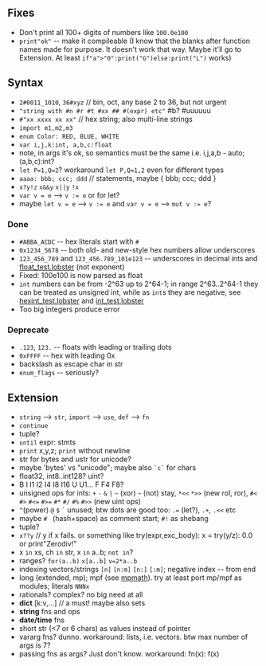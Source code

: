 ## Fixes

* Don't print all 100+ digits of numbers like `100.0e100`
* `print"ok"` -- make it compileable (I know that the blanks after function names made for purpose. It doesn't work that way. Maybe it'll go to Extension. At least `if"a">"0":print("G")else:print("L")` works)

## Syntax

* `2#0011_1010`, `36#xyz` // bin, oct, any base 2 to 36, but not urgent
* `"string with #n #r #t #xx ## #(expr) etc"` #b? #uuuuuu
* `#"xx xxxx xx xx"` // hex string; also multi-line strings
* `import m1,m2,m3`
* `enum Color: RED, BLUE, WHITE`
* `var i,j,k:int, a,b,c:float`
* note, in args it's ok, so semantics must be the same i.e. i,j,a,b - auto; (a,b,c):int?
* `let P=1,Q=2`? workaround `let P,Q=1,2` even for different types
* `aaaa: bbb; ccc; ddd` // statements, maybe { bbb; ccc; ddd }
* `x?y!z` `x&&y` `x||y` `!x`
* `var v = e` --> `v := e` or for let?
* maybe `let v = e` --> `v := e` and `var v = e` --> `mut v := e`?

### Done

* `#ABBA_ACDC` -- hex literals start with `#`
* `0x1234_5678` -- both old- and new-style hex numbers allow underscores
* `123_456_789` and `123_456.789_101e123` -- underscores in decimal ints and [float\_test.lobster](tests/float_test.lobster) (not exponent)
* Fixed: 100e100 is now parsed as float
* `int` numbers can be from -2^63 up to 2^64-1; in range 2^63..2^64-1 they can be treated as unsigned int, while as `int`s they are negative, see [hexint\_test.lobster](tests/hexint_test.lobster) and [int\_test.lobster](tests/int_test.lobster)
* Too big integers produce error

### Deprecate

* `.123`, `123.` -- floats with leading or trailing dots
* `0xFFFF` -- hex with leading 0x
* backslash as escape char in str
* `enum_flags` -- seriously?

## Extension

* `string` --> `str`, `import` --> `use`, `def` --> `fn`
* `continue`
* tuple?
* `until` expr: stmts
* `print` x,y,z; `print` without newline
* str for bytes and ustr for unicode?
* maybe 'bytes' vs "unicode"; maybe also ``` `c` ``` for chars
* float32, int8..int128? uint?
* B I I1 I2 I4 I8 I16 U U1... F F4 F8?
* unsigned ops for ints: `+` `-` `&` `|` `~` (xor) `~` (not) stay, `*<<` `*>>` (new rol, ror), `#<` `#>` `#<=` `#>=` `#*` `#/` `#%` `#>>` (new uint ops)
* `^`(power) `@` `$` ``` ` ``` unused; btw dots are good too: `.=` (let?), `.+`, `.<<` etc
* maybe `# ` (hash+space) as comment start; `#!` as shebang
* tuple?
* `x??y` // y if x fails. or something like try(expr,exc_body): x = try(y/z): 0.0 or print"Zerodiv!"
* x `in` xs, ch `in` str, x `in` a..b; `not in`?
* ranges? `for(a..b)` `x[a..b]` `v=2*a..b`
* indexing vectors/strings `[n]` `[n:m]` `[n:]` `[:m]`; negative index -- from end
* long (extended, mp); mpf (see [mpmath](https://github.com/mpmath/mpmath)). try at least port mp/mpf as modules; literals `NNNx`
* rationals? complex? no big need at all
* **dict** [k:v,...] // a must! maybe also sets
* **string** fns and ops
* **date/time** fns
* short str (<7 or 6 chars) as values instead of pointer
* vararg fns? dunno. workaround: lists, i.e. vectors. btw max number of args is 7?
* passing fns as args? Just don't know. workaround: fn(x): f(x)
